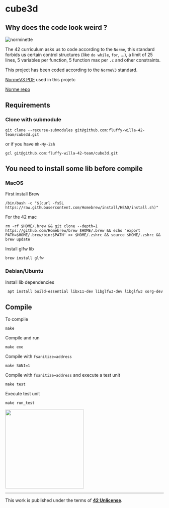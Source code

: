 # cube3d
## Why does the code look weird ?

![norminette](https://github.com/fluffy-willa-42-team/cube3d/actions/workflows/norminette.yml/badge.svg?branch=fluffy)

The 42 curriculum asks us to code according to the `Norme`, this standard forbids us certain control structures (like `do while`, `for`, ...), a limit of 25 lines, 5 variables per function, 5 function max per `.c` and other constraints.

This project has been coded according to the `NormeV3` standard.

[NormeV3 PDF](https://github.com/Matthew-Dreemurr/Media-Stock/blob/master/norm/en.normV3.pdf) used in this projetc

[Norme repo](https://github.com/42School/norminette)

## Requirements

### Clone with submodule

```
git clone --recurse-submodules git@github.com:fluffy-willa-42-team/cube3d.git
```

or if you have `Oh-My-Zsh`

```
gcl git@github.com:fluffy-willa-42-team/cube3d.git
```

## You need to install some lib before compile

### MacOS

First install Brew
```
/bin/bash -c "$(curl -fsSL https://raw.githubusercontent.com/Homebrew/install/HEAD/install.sh)"
```
For the 42 mac
```
rm -rf $HOME/.brew && git clone --depth=1 https://github.com/Homebrew/brew $HOME/.brew && echo 'export PATH=$HOME/.brew/bin:$PATH' >> $HOME/.zshrc && source $HOME/.zshrc && brew update
```

Install glfw lib
```sh
brew install glfw 
```

### Debian/Ubuntu

Install lib dependencies
```sh
 apt install build-essential libx11-dev libglfw3-dev libglfw3 xorg-dev libxext-dev zlib1g-dev libbsd-dev
```

## Compile

To compile

```
make
```

Compile and run

```
make exe
```

Compile with `fsanitize=address`

```
make SANI=1
```

Compile with `fsanitize=address` and execute a test unit

```
make test
```

Execute test unit

```
make run_test
```

<img src="https://user-images.githubusercontent.com/57049713/197414688-4eb211ea-b19c-4d87-a209-6bc36e419416.png" height="250">


---

This work is published under the terms of **[42 Unlicense](https://github.com/gcamerli/42unlicense)**.
